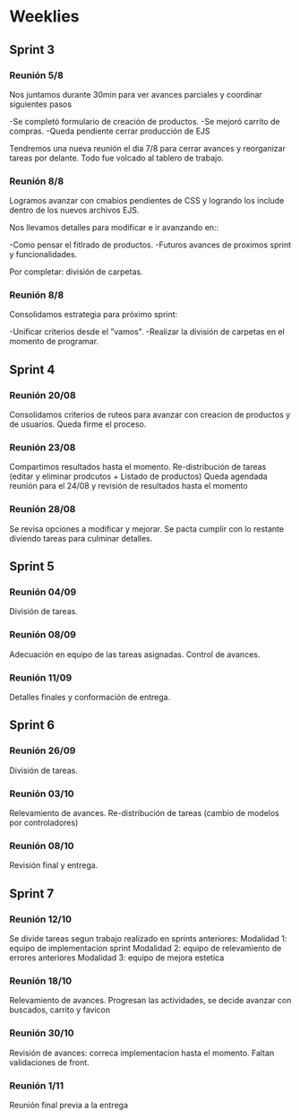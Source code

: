 # Weeklies

## Sprint 3


### Reunión 5/8

Nos juntamos durante 30min para ver avances parciales y coordinar siguientes pasos

-Se completó formulario de creación de productos.
-Se mejoró carrito de compras.
-Queda pendiente cerrar producción de EJS

Tendremos una nueva reunión el dia 7/8 para cerrar avances y reorganizar tareas por delante.
Todo fue volcado al tablero de trabajo.


### Reunión 8/8

Logramos avanzar con cmabios pendientes de CSS y logrando los include dentro de los nuevos archivos EJS.

Nos llevamos detalles para modificar e ir avanzando en::

-Como pensar el fitlrado de productos.
-Futuros avances de proximos sprint y funcionalidades.

Por completar: división de carpetas.


### Reunión 8/8

Consolidamos estrategia para próximo sprint:

-Unificar criterios desde el "vamos".
-Realizar la división de carpetas en el momento de programar.


## Sprint 4

### Reunión 20/08

Consolidamos criterios de ruteos para avanzar con creacion de productos y de usuarios.
Queda firme el proceso.

### Reunión 23/08

Compartimos resultados hasta el momento.
Re-distribución de tareas (editar y eliminar prodcutos + Listado de productos)
Queda agendada reunión para el 24/08 y revisión de resultados hasta el momento

### Reunión 28/08

Se revisa opciones a modificar y mejorar.
Se pacta cumplir con lo restante diviendo tareas para culminar detalles.

## Sprint 5

### Reunión 04/09

División de tareas.

### Reunión 08/09

Adecuación en equipo de las tareas asignadas.
Control de avances.

### Reunión 11/09

Detalles finales y conformación de entrega.

## Sprint 6

### Reunión 26/09

División de tareas.

### Reunión 03/10

Relevamiento de avances.
Re-distribución de tareas (cambio de modelos por controladores)

### Reunión 08/10
Revisión final y entrega.

## Sprint 7

### Reunión 12/10

Se divide  tareas segun trabajo realizado en sprints anteriores:
Modalidad 1: equipo de implementacion sprint
Modalidad 2: equipo de relevamiento de errores anteriores
Modalidad 3: equipo de mejora estetica

### Reunión 18/10

Relevamiento de avances.
Progresan las actividades, se decide avanzar con buscados, carrito y favicon

### Reunión 30/10
Revisión de avances: correca implementacion hasta el momento.
Faltan validaciones de front.

### Reunión 1/11
Reunión final previa a la entrega
